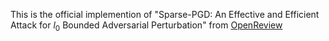 This is the official implemention of "Sparse-PGD: An Effective and Efficient Attack for $l_0$ Bounded Adversarial Perturbation" from [OpenReview](https://openreview.net/forum?id=BtmB8WrPSp)
